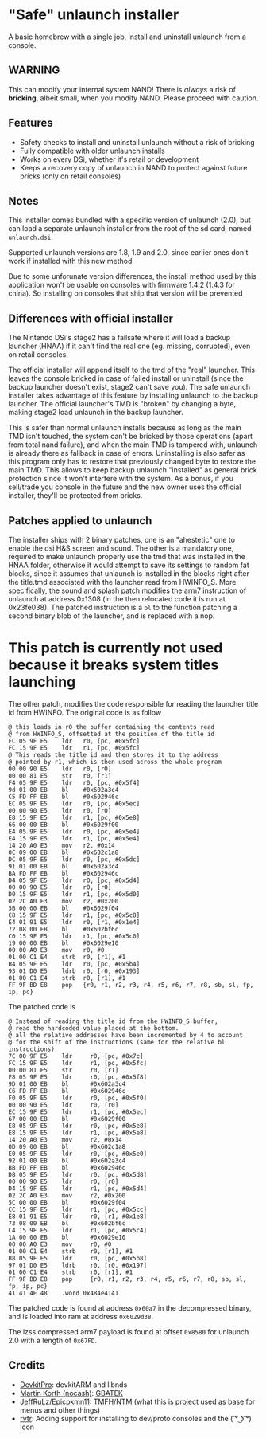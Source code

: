 # "Safe" unlaunch installer
A basic homebrew with a single job, install and uninstall unlaunch from a console.

## WARNING
This can modify your internal system NAND! There is *always* a risk of
**bricking**, albeit small, when you modify NAND. Please proceed with caution.

## Features
- Safety checks to install and uninstall unlaunch without a risk of bricking
- Fully compatible with older unlaunch installs
- Works on every DSi, whether it's retail or development
- Keeps a recovery copy of unlaunch in NAND to protect against future bricks
  (only on retail consoles)

## Notes
This installer comes bundled with a specific version of unlaunch (2.0), but can
load a separate unlaunch installer from the root of the sd card, named
`unlaunch.dsi`.

Supported unlaunch versions are 1.8, 1.9 and 2.0, since earlier ones don't work
if installed with this new method.

Due to some unforunate version differences, the install method used by this
application won't be usable on consoles with firmware 1.4.2 (1.4.3 for china).
So installing on consoles that ship that version will be prevented

## Differences with official installer
The Nintendo DSi's stage2 has a failsafe where it will load a backup launcher
(HNAA) if it can't find the real one (eg. missing, corrupted), even on retail
consoles.

The official installer will append itself to the tmd of the "real" launcher.
This leaves the console bricked in case of failed install or uninstall (since
the backup launcher doesn't exist, stage2 can't save you).
The safe unlaunch installer takes advantage of this feature by installing
unlaunch to the backup launcher.
The official launcher's TMD is "broken" by changing a byte, making stage2
load unlaunch in the backup launcher. 

This is safer than normal unlaunch installs because as long as the main TMD
isn't touched, the system can't be bricked by those operations (apart from
total nand failure), and when the main TMD is tampered with, unlaunch is
already there as fallback in case of errors.
Uninstalling is also safer as this program only has to restore that
previously changed byte to restore the main TMD.
This allows to keep backup unlaunch "installed" as general brick
protection since it won't interfere with the system. As a bonus, if you
sell/trade you console in the future and the new owner uses the official
installer, they'll be protected from bricks.

## Patches applied to unlaunch
The installer ships with 2 binary patches, one is an "ahestetic" one to enable
the dsi H&S screen and sound.
The other is a mandatory one, required to make unlaunch properly use the tmd that
was installed in the HNAA folder, otherwise it would attempt to save its settings
to random fat blocks, since it assumes that unlaunch is installed in the blocks right
after the title.tmd associated with the launcher read from HWINFO_S.
More specifically, the sound and splash patch modifies the arm7 instruction of unlaunch at
address 0x1308 (in the then relocated code it is run at 0x23fe038). The patched instruction
is a `bl` to the function patching a second binary blob of the launcher, and is replaced with
a nop.

# This patch is currently not used because it breaks system titles launching
The other patch, modifies the code responsible for reading the launcher title id from HWINFO.
The original code is as follow
```
@ this loads in r0 the buffer containing the contents read
@ from HWINFO_S, offsetted at the position of the title id
FC 05 9F E5    ldr   r0, [pc, #0x5fc]
FC 15 9F E5    ldr   r1, [pc, #0x5fc]
@ This reads the title id and then stores it to the address
@ pointed by r1, which is then used across the whole program
00 00 90 E5    ldr   r0, [r0]
00 00 81 E5    str   r0, [r1]
F4 05 9F E5    ldr   r0, [pc, #0x5f4]
9d 01 00 EB    bl    #0x602a3c4
C5 FD FF EB    bl    #0x602946c
EC 05 9F E5    ldr   r0, [pc, #0x5ec]
00 00 90 E5    ldr   r0, [r0]
E8 15 9F E5    ldr   r1, [pc, #0x5e8]
66 00 00 EB    bl    #0x6029f00
E4 05 9F E5    ldr   r0, [pc, #0x5e4]
E4 15 9F E5    ldr   r1, [pc, #0x5e4]
14 20 A0 E3    mov   r2, #0x14
0C 09 00 EB    bl    #0x602c1a8
DC 05 9F E5    ldr   r0, [pc, #0x5dc]
91 01 00 EB    bl    #0x602a3c4
BA FD FF EB    bl    #0x602946c
D4 05 9F E5    ldr   r0, [pc, #0x5d4]
00 00 90 E5    ldr   r0, [r0]
D0 15 9F E5    ldr   r1, [pc, #0x5d0]
02 2C A0 E3    mov   r2, #0x200
5B 00 00 EB    bl    #0x6029f04
C8 15 9F E5    ldr   r1, [pc, #0x5c8]
E4 01 91 E5    ldr   r0, [r1, #0x1e4]
72 08 00 EB    bl    #0x602bf6c
C0 15 9F E5    ldr   r1, [pc, #0x5c0]
19 00 00 EB    bl    #0x6029e10
00 00 A0 E3    mov   r0, #0
01 00 C1 E4    strb  r0, [r1], #1
B4 05 9F E5    ldr   r0, [pc, #0x5b4]
93 01 D0 E5    ldrb  r0, [r0, #0x193]
01 00 C1 E4    strb  r0, [r1], #1
FF 9F BD E8    pop   {r0, r1, r2, r3, r4, r5, r6, r7, r8, sb, sl, fp, ip, pc}
```
The patched code is
```
@ Instead of reading the title id from the HWINFO_S buffer,
@ read the hardcoded value placed at the bottom.
@ all the relative addresses have been incremented by 4 to account
@ for the shift of the instructions (same for the relative bl instructions)
7C 00 9F E5    ldr     r0, [pc, #0x7c]
FC 15 9F E5    ldr     r1, [pc, #0x5fc]
00 00 81 E5    str     r0, [r1]
F8 05 9F E5    ldr     r0, [pc, #0x5f8]
9D 01 00 EB    bl      #0x602a3c4
C6 FD FF EB    bl      #0x602946c
F0 05 9F E5    ldr     r0, [pc, #0x5f0]
00 00 90 E5    ldr     r0, [r0]
EC 15 9F E5    ldr     r1, [pc, #0x5ec]
67 00 00 EB    bl      #0x6029f00
E8 05 9F E5    ldr     r0, [pc, #0x5e8]
E8 15 9F E5    ldr     r1, [pc, #0x5e8]
14 20 A0 E3    mov     r2, #0x14
0D 09 00 EB    bl      #0x602c1a8
E0 05 9F E5    ldr     r0, [pc, #0x5e0]
92 01 00 EB    bl      #0x602a3c4
BB FD FF EB    bl      #0x602946c
D8 05 9F E5    ldr     r0, [pc, #0x5d8]
00 00 90 E5    ldr     r0, [r0]
D4 15 9F E5    ldr     r1, [pc, #0x5d4]
02 2C A0 E3    mov     r2, #0x200
5C 00 00 EB    bl      #0x6029f04
CC 15 9F E5    ldr     r1, [pc, #0x5cc]
E8 01 91 E5    ldr     r0, [r1, #0x1e8]
73 08 00 EB    bl      #0x602bf6c
C4 15 9F E5    ldr     r1, [pc, #0x5c4]
1A 00 00 EB    bl      #0x6029e10
00 00 A0 E3    mov     r0, #0
01 00 C1 E4    strb    r0, [r1], #1
B8 05 9F E5    ldr     r0, [pc, #0x5b8]
97 01 D0 E5    ldrb    r0, [r0, #0x197]
01 00 C1 E4    strb    r0, [r1], #1
FF 9F BD E8    pop     {r0, r1, r2, r3, r4, r5, r6, r7, r8, sb, sl, fp, ip, pc}
41 41 4E 48    .word 0x484e4141
```
The patched code is found at address `0x60a7` in the decompressed binary, and is loaded into
ram at address `0x6029d38`.

The lzss compressed arm7 payload is found at offset `0x8580` for unlaunch 2.0 with a length of `0x67FD`.

## Credits
- [DevkitPro](https://devkitpro.org/): devkitARM and libnds
- [Martin Korth (nocash)](https://problemkaputt.de):
  [GBATEK](https://problemkaputt.de/gbatek.htm)
- [JeffRuLz](https://github.com/JeffRuLz)/[Epicpkmn11](https://github.com/Epicpkmn11):
  [TMFH](https://github.com/JeffRuLz/TMFH)/[NTM](https://github.com/Epicpkmn11/NTM)
  (what this is project used as base for menus and other things)
- [rvtr](https://github.com/rvtr):
   Adding support for installing to dev/proto consoles and the ( ͡° ͜ʖ ͡°) icon